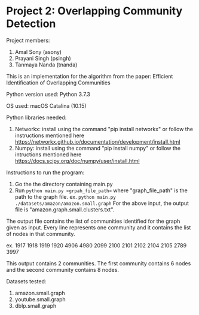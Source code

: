 # Project 2: Overlapping Community Detection
Project members:
1. Amal Sony (asony)
2. Prayani Singh (psingh)
3. Tanmaya Nanda (tnanda)

This is an implementation for the algorithm from the paper: Efficient Identification of Overlapping
Communities

Python version used: Python 3.7.3

OS used: macOS Catalina (10.15)

Python libraries needed:

1. Networkx: install using the command "pip install networkx" or follow the instructions mentioned here https://networkx.github.io/documentation/development/install.html
2. Numpy: install using the command "pip install numpy" or follow the intructions mentioned here https://docs.scipy.org/doc/numpy/user/install.html

Instructions to run the program:
1. Go the the directory containing main.py
2. Run ```python main.py <grpah_file_path>``` where "graph_file_path" is the path to the graph file.
ex. ```python main.py ./datasets/amazon/amazon.small.graph```
For the above input, the output file is "amazon.graph.small.clusters.txt".

The output file contains the list of communities identified for the graph given as input.
Every line represents one community and it contains the list of nodes in that community.

ex.
1917 1918 1919 1920 4906 4980 
2099 2100 2101 2102 2104 2105 2789 3997 

This output contains 2 communities. The first community contains 6 nodes and the second community contains 8 nodes.

Datasets tested:
1. amazon.small.graph
2. youtube.small.graph
3. dblp.small.graph
